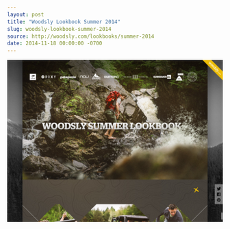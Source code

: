 ```yaml
---
layout: post
title: "Woodsly Lookbook Summer 2014"
slug: woodsly-lookbook-summer-2014
source: http://woodsly.com/lookbooks/summer-2014
date: 2014-11-18 00:00:00 -0700
---
```


<img src="/assets/img/screenshots/woodsly-lookbook-summer-2014.jpg">
